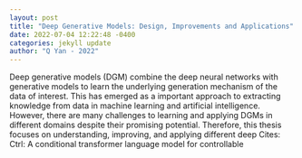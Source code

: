 ```yaml
--- 
layout: post 
title: "Deep Generative Models: Design, Improvements and Applications" 
date: 2022-07-04 12:22:48 -0400 
categories: jekyll update 
author: "Q Yan - 2022" 
--- 
```

Deep generative models (DGM) combine the deep neural networks with generative models to learn the underlying generation mechanism of the data of interest. This has emerged as a important approach to extracting knowledge from data in machine learning and artificial intelligence. However, there are many challenges to learning and applying DGMs in different domains despite their promising potential. Therefore, this thesis focuses on understanding, improving, and applying different deep Cites: Ctrl: A conditional transformer language model for controllable